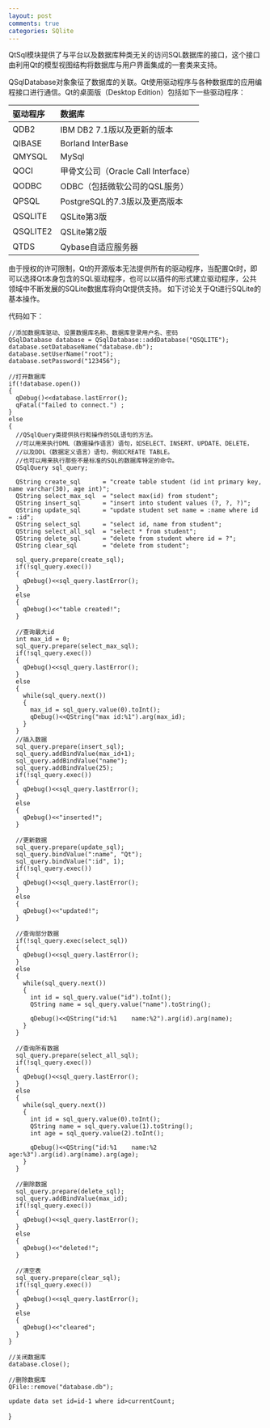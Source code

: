```yaml
---
layout: post
comments: true
categories: SQlite
---
```

QtSql模块提供了与平台以及数据库种类无关的访问SQL数据库的接口，这个接口由利用Qt的模型视图结构将数据库与用户界面集成的一套类来支持。

QSqlDatabase对象象征了数据库的关联。Qt使用驱动程序与各种数据库的应用编程接口进行通信。Qt的桌面版（Desktop Edition）包括如下一些驱动程序：

|驱动程序 	 |数据库 |
|:---------------|:-----------|
|QDB2 	 |IBM DB2 7.1版以及更新的版本 |
|QIBASE 	 |Borland InterBase|
|QMYSQL 	 |MySql |
|QOCI 	 |甲骨文公司（Oracle Call Interface）|
|QODBC  	 |ODBC（包括微软公司的QSL服务）|
|QPSQL  	 |PostgreSQL的7.3版以及更高版本 |
|QSQLITE 	 |QSLite第3版 |
|QSQLITE2 	 |QSLite第2版|
|QTDS  	 |Qybase自适应服务器 |

由于授权的许可限制，Qt的开源版本无法提供所有的驱动程序，当配置Qt时，即可以选择Qt本身包含的SQL驱动程序，也可以以插件的形式建立驱动程序，公共领域中不断发展的SQLite数据库将向Qt提供支持。
如下讨论关于Qt进行SQLite的基本操作。

代码如下：

    //添加数据库驱动、设置数据库名称、数据库登录用户名、密码
    QSqlDatabase database = QSqlDatabase::addDatabase("QSQLITE");
    database.setDatabaseName("database.db");
    database.setUserName("root");  
    database.setPassword("123456");

    //打开数据库
    if(!database.open())
    {  
      qDebug()<<database.lastError();
      qFatal("failed to connect.") ;
    }
    else
    {
      //QSqlQuery类提供执行和操作的SQL语句的方法。
      //可以用来执行DML（数据操作语言）语句，如SELECT、INSERT、UPDATE、DELETE，
      //以及DDL（数据定义语言）语句，例如CREATE TABLE。
      //也可以用来执行那些不是标准的SQL的数据库特定的命令。
      QSqlQuery sql_query;

      QString create_sql      = "create table student (id int primary key, name varchar(30), age int)";
      QString select_max_sql  = "select max(id) from student";
      QString insert_sql      = "insert into student values (?, ?, ?)";
      QString update_sql      = "update student set name = :name where id = :id";
      QString select_sql      = "select id, name from student";
      QString select_all_sql  = "select * from student";
      QString delete_sql      = "delete from student where id = ?";
      QString clear_sql       = "delete from student";

      sql_query.prepare(create_sql);
      if(!sql_query.exec())
      {
        qDebug()<<sql_query.lastError();
      }
      else
      {
        qDebug()<<"table created!";
      }

      //查询最大id
      int max_id = 0;
      sql_query.prepare(select_max_sql);
      if(!sql_query.exec())
      {
        qDebug()<<sql_query.lastError();
      }
      else
      {
        while(sql_query.next())
        {
          max_id = sql_query.value(0).toInt();
          qDebug()<<QString("max id:%1").arg(max_id);
        }
      }
      //插入数据
      sql_query.prepare(insert_sql);
      sql_query.addBindValue(max_id+1);
      sql_query.addBindValue("name");
      sql_query.addBindValue(25);
      if(!sql_query.exec())
      {
        qDebug()<<sql_query.lastError();
      }
      else
      {
        qDebug()<<"inserted!";
      }

      //更新数据
      sql_query.prepare(update_sql);
      sql_query.bindValue(":name", "Qt");
      sql_query.bindValue(":id", 1);
      if(!sql_query.exec())
      {
        qDebug()<<sql_query.lastError();
      }
      else
      {
        qDebug()<<"updated!";
      }

      //查询部分数据
      if(!sql_query.exec(select_sql))
      {
        qDebug()<<sql_query.lastError();
      }
      else
      {
        while(sql_query.next())
        {
          int id = sql_query.value("id").toInt();
          QString name = sql_query.value("name").toString();

          qDebug()<<QString("id:%1    name:%2").arg(id).arg(name);
        }
      }

      //查询所有数据
      sql_query.prepare(select_all_sql);
      if(!sql_query.exec())
      {
        qDebug()<<sql_query.lastError();
      }
      else
      {
        while(sql_query.next())
        {
          int id = sql_query.value(0).toInt();
          QString name = sql_query.value(1).toString();
          int age = sql_query.value(2).toInt();

          qDebug()<<QString("id:%1    name:%2    age:%3").arg(id).arg(name).arg(age);
        }
      }

      //删除数据
      sql_query.prepare(delete_sql);
      sql_query.addBindValue(max_id);
      if(!sql_query.exec())
      {
        qDebug()<<sql_query.lastError();
      }
      else
      {
        qDebug()<<"deleted!";
      }

      //清空表
      sql_query.prepare(clear_sql);
      if(!sql_query.exec())
      {
        qDebug()<<sql_query.lastError();
      }
      else
      {
        qDebug()<<"cleared";
      }
    }

    //关闭数据库
    database.close();

    //删除数据库
    QFile::remove("database.db");

    update data set id=id-1 where id>currentCount;
  }
